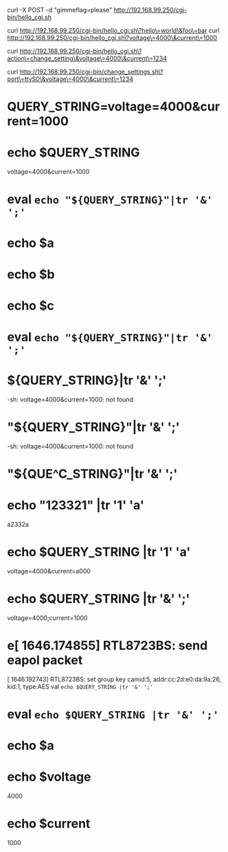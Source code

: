 curl -X POST -d "gimmeflag=please" http://192.168.99.250/cgi-bin/hello_cgi.sh


curl http://192.168.99.250/cgi-bin/hello_cgi.sh\?hello\=world\&foo\=bar
curl http://192.168.99.250/cgi-bin/hello_cgi.sh\?voltage\=4000\&current\=1000

curl http://192.168.99.250/cgi-bin/hello_cgi.sh\?action\=change_setting\&voltage\=4000\&current\=1234

curl http://192.168.99.250/cgi-bin/change_settings.sh\?port\=ttyS0\&voltage\=4000\&current\=1234


# QUERY_STRING=voltage=4000\&current=1000
# echo $QUERY_STRING
voltage=4000&current=1000
# eval `echo "${QUERY_STRING}"|tr '&' ';'`
# echo $a

# echo $b

# echo $c

# eval `echo "${QUERY_STRING}"|tr '&' ';'`
# ${QUERY_STRING}|tr '&' ';'
-sh: voltage=4000&current=1000: not found
# "${QUERY_STRING}"|tr '&' ';'
-sh: voltage=4000&current=1000: not found
# "${QUE^C_STRING}"|tr '&' ';'
# echo "123321" |tr '1' 'a'
a2332a
# echo $QUERY_STRING |tr '1' 'a'
voltage=4000&current=a000
# echo $QUERY_STRING |tr '&' ';'
voltage=4000;current=1000
# e[ 1646.174855] RTL8723BS: send eapol packet
[ 1646.192743] RTL8723BS: set group key camid:5, addr:cc:2d:e0:da:9a:26, kid:1, type:AES
val `echo $QUERY_STRING |tr '&' ';'`
# eval `echo $QUERY_STRING |tr '&' ';'`
# echo $a

# echo $voltage
4000
# echo $current
1000
